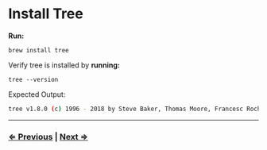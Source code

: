 # Install Tree

**Run:**

 `brew install tree`

Verify tree is installed by **running:**

 `tree --version`

Expected Output:

```bash
tree v1.8.0 (c) 1996 - 2018 by Steve Baker, Thomas Moore, Francesc Rocher, Florian Sesser, Kyosuke Tokoro
```

---

### [⇐ Previous](./5-git.md) | [Next ⇒](./7-live-server.md)
